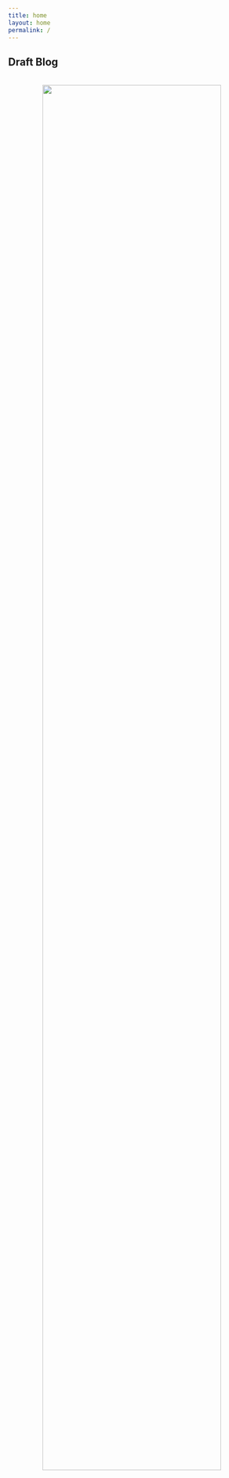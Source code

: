 ```yaml
---
title: home
layout: home
permalink: /
---
```


<h2>Draft Blog</h2>

<br>
<div style="text-align: center"> <img src="figs/fifty-four.png" width="85%" length="300"/></div>
</br>
